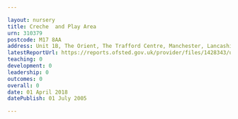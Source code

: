 ```yaml
---

layout: nursery
title: Creche  and Play Area
urn: 310379
postcode: M17 8AA
address: Unit 1B, The Orient, The Trafford Centre, Manchester, Lancashire, M17 8AA
latestReportUrl: https://reports.ofsted.gov.uk/provider/files/1428343/urn/310379.pdf
teaching: 0
development: 0
leadership: 0
outcomes: 0
overall: 0
date: 01 April 2018 
datePublish: 01 July 2005

---
```

